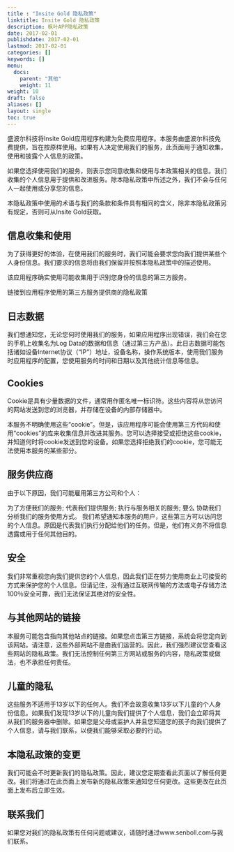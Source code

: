 ```yaml
---
title : "Insite Gold 隐私政策"
linktitle: Insite Gold 隐私政策
description: 枫叶APP隐私政策
date: 2017-02-01
publishdate: 2017-02-01
lastmod: 2017-02-01
categories: []
keywords: []
menu:
  docs:
    parent: "其他"
    weight: 11
weight: 10
draft: false
aliases: []
layout: single
toc: true
---
```


盛波尔科技将Insite Gold应用程序构建为免费应用程序。本服务由盛波尔科技免费提供，旨在按原样使用。如果有人决定使用我们的服务，此页面用于通知收集，使用和披露个人信息的政策。

如果您选择使用我们的服务，则表示您同意收集和使用与本政策相关的信息。我们收集的个人信息用于提供和改进服务。除本隐私政策中所述之外，我们不会与任何人一起使用或分享您的信息。

本隐私政策中使用的术语与我们的条款和条件具有相同的含义，除非本隐私政策另有规定，否则可从Insite Gold获取。

## 信息收集和使用

为了获得更好的体验，在使用我们的服务时，我们可能会要求您向我们提供某些个人身份信息。我们要求的信息将由我们保留并按照本隐私政策中的描述使用。

该应用程序确实使用可能收集用于识别您身份的信息的第三方服务。

链接到应用程序使用的第三方服务提供商的隐私政策

## 日志数据

我们想通知您，无论您何时使用我们的服务，如果应用程序出现错误，我们会在您的手机上收集名为Log Data的数据和信息（通过第三方产品）。此日志数据可能包括诸如设备Internet协议（“IP”）地址，设备名称，操作系统版本，使用我们服务时应用程序的配置，您使用服务的时间和日期以及其他统计信息等信息。

## Cookies

Cookie是具有少量数据的文件，通常用作匿名唯一标识符。这些内容将从您访问的网站发送到您的浏览器，并存储在设备的内部存储器中。

本服务不明确使用这些“cookie”。但是，该应用程序可能会使用第三方代码和使用“cookies”的库来收集信息并改进其服务。您可以选择接受或拒绝这些cookie，并知道何时将cookie发送到您的设备。如果您选择拒绝我们的cookie，您可能无法使用本服务的某些部分。

## 服务供应商

由于以下原因，我们可能雇用第三方公司和个人：

为了方便我们的服务;
代表我们提供服务;
执行与服务相关的服务; 要么
协助我们分析我们的服务使用方式。
我们希望通知本服务的用户，这些第三方可以访问您的个人信息。原因是代表我们执行分配给他们的任务。但是，他们有义务不将信息透露或用于任何其他目的。

## 安全

我们非常重视您向我们提供您的个人信息，因此我们正在努力使用商业上可接受的方式来保护您的个人信息。但请记住，没有通过互联网传输的方法或电子存储方法100％安全可靠，我们无法保证其绝对的安全性。

## 与其他网站的链接

本服务可能包含指向其他站点的链接。如果您点击第三方链接，系统会将您定向到该网站。请注意，这些外部网站不是由我们运营的。因此，我们强烈建议您查看这些网站的隐私政策。我们无法控制任何第三方网站或服务的内容，隐私政策或做法，也不承担任何责任。

## 儿童的隐私

这些服务不适用于13岁以下的任何人。我们不会故意收集13岁以下儿童的个人身份信息。如果我们发现13岁以下的儿童向我们提供了个人信息，我们会立即将其从我们的服务器中删除。如果您是父母或监护人并且您知道您的孩子向我们提供了个人信息，请与我们联系，以便我们能够采取必要的行动。

## 本隐私政策的变更

我们可能会不时更新我们的隐私政策。因此，建议您定期查看此页面以了解任何更改。我们将通过在此页面上发布新的隐私政策来通知您任何更改。这些更改在此页面上发布后立即生效。

## 联系我们

如果您对我们的隐私政策有任何问题或建议，请随时通过www.senboll.com与我们联系。